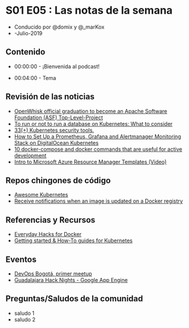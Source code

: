 # S01 E05 : Las notas de la semana

- Conducido por @domix y @_marKox
- -Julio-2019

## Contenido

- 00:00:00 - ¡Bienvenida al podcast!

<!---
- 00:02:00 - Revisión de las noticias
--->

- 00:04:00 - Tema


## Revisión de las noticias

* [OpenWhisk official graduation to become an Apache Software Foundation (ASF) Top-Level-Project](https://developer.ibm.com/blogs/apache-openwhisk-community-graduation/)
* [To run or not to run a database on Kubernetes: What to consider](https://cloud.google.com/blog/products/databases/to-run-or-not-to-run-a-database-on-kubernetes-what-to-consider)
* [33(+) Kubernetes security tools.](https://sysdig.com/blog/33-kubernetes-security-tools/)
* [How to Set Up a Prometheus, Grafana and Alertmanager Monitoring Stack on DigitalOcean Kubernetes](https://dev.to/digitalocean/how-to-set-up-a-prometheus-grafana-and-alertmanager-monitoring-stack-on-digitalocean-kubernetes-268j)
* [10 docker-compose and docker commands that are useful for active development](https://dev.to/aduranil/10-docker-compose-and-docker-commands-that-are-useful-for-active-development-22f9)
* [Intro to Microsoft Azure Resource Manager Templates (Video)](https://dev.to/azure/intro-to-microsoft-azure-resource-manager-templates-video-9cc)

## Repos chingones de código

* [Awesome Kubernetes](https://github.com/ramitsurana/awesome-kubernetes)
* [Receive notifications when an image is updated on a Docker registry](https://github.com/crazy-max/diun)

## Referencias y Recursos

* [Everyday Hacks for Docker](https://codefresh.io/docker-tutorial/everyday-hacks-docker/)
* [Getting started & How-To guides for Kubernetes](https://docs.bitnami.com/kubernetes/)

## Eventos

* [DevOps Bogotá, primer meetup](https://www.meetup.com/Bogota-DevOps/events/263231656/)
* [Guadalajara Hack Nights - Google App Engine](https://www.meetup.com/Guadalajara-Hack-Nights/events/262981257/)

## Preguntas/Saludos de la comunidad

* saludo 1
* saludo 2
